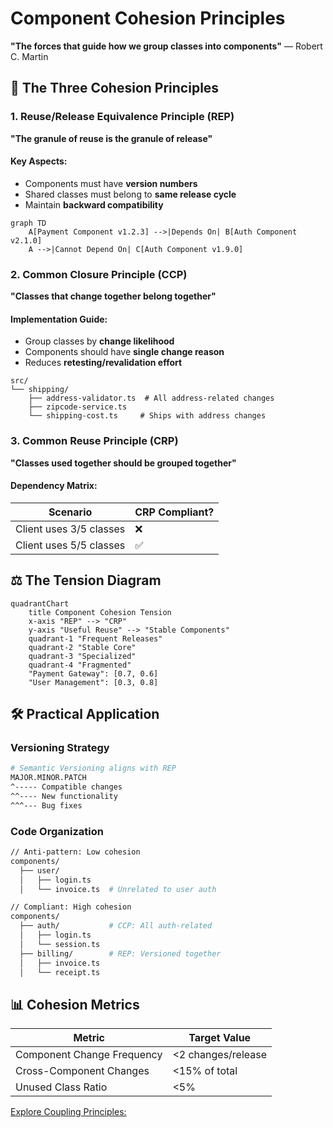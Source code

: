 # Component Cohesion Principles

**"The forces that guide how we group classes into components"** — Robert C. Martin

## 🧩 The Three Cohesion Principles

### 1. Reuse/Release Equivalence Principle (REP)
**"The granule of reuse is the granule of release"**

#### Key Aspects:
- Components must have **version numbers**
- Shared classes must belong to **same release cycle**
- Maintain **backward compatibility**

```mermaid
graph TD
    A[Payment Component v1.2.3] -->|Depends On| B[Auth Component v2.1.0]
    A -->|Cannot Depend On| C[Auth Component v1.9.0]
```

### 2. Common Closure Principle (CCP)
**"Classes that change together belong together"**

#### Implementation Guide:
- Group classes by **change likelihood**
- Components should have **single change reason**
- Reduces **retesting/revalidation effort**

```
src/
└── shipping/
    ├── address-validator.ts  # All address-related changes
    ├── zipcode-service.ts
    └── shipping-cost.ts     # Ships with address changes
```

### 3. Common Reuse Principle (CRP)
**"Classes used together should be grouped together"**

#### Dependency Matrix:
| Scenario               | CRP Compliant? |
|------------------------|----------------|
| Client uses 3/5 classes | ❌             |
| Client uses 5/5 classes | ✅             |

## ⚖️ The Tension Diagram

```mermaid
quadrantChart
    title Component Cohesion Tension
    x-axis "REP" --> "CRP"
    y-axis "Useful Reuse" --> "Stable Components"
    quadrant-1 "Frequent Releases"
    quadrant-2 "Stable Core"
    quadrant-3 "Specialized"
    quadrant-4 "Fragmented"
    "Payment Gateway": [0.7, 0.6]
    "User Management": [0.3, 0.8]
```

## 🛠 Practical Application

### Versioning Strategy
```bash
# Semantic Versioning aligns with REP
MAJOR.MINOR.PATCH
^----- Compatible changes
^^---- New functionality
^^^--- Bug fixes
```

### Code Organization

```bash
// Anti-pattern: Low cohesion
components/
  ├── user/
  │   ├── login.ts
  │   └── invoice.ts  # Unrelated to user auth

// Compliant: High cohesion
components/
  ├── auth/           # CCP: All auth-related
  │   ├── login.ts
  │   └── session.ts
  ├── billing/        # REP: Versioned together
  │   ├── invoice.ts
  │   └── receipt.ts
```

## 📊 Cohesion Metrics

| Metric                  | Target Value |
|-------------------------|--------------|
| Component Change Frequency | <2 changes/release |
| Cross-Component Changes | <15% of total |
| Unused Class Ratio      | <5%          |

[Explore Coupling Principles: ](./coupling.md)